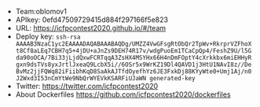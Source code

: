 * Team:oblomov1
* APIkey: 0efd47509729415d884f297166f5e823
* URL: https://icfpcontest2020.github.io/#/team
* Deploy key: `ssh-rsa AAAAB3NzaC1yc2EAAAADAQABAAABAQDg/UMZZ4VwGFsgRtObQr2TpWv+RkrprVZFhoXt8Cf8aLEq7CBH7q5+4jDU+aJnZs9DEH74R17v/wdgPuoEm1TCaCpQp4/FeshZ9U/l5Gda90oOCA/7Bi33jLjdQxwFCRTqqA3ZsHX4MSYHx66H4nDmFOptY4cXrkkbx6miEHHyRgxn9dsTVs8yxJrtlJxeaQ9LcbX5i//6OSr5x9WrKZ19Dl4QAVD1j3HtU1NAvI8z//DeBvMz2jjFQWq82iFiibhKqD8SaAkAJTfdOyefhYz6JE3FxkDj88KYyWte0+Umj1Aj/n0J2Wxd3I53nCmYtWe9NbQrWYEVkKSARFiUJaWN generated-key`
* Twitter: https://twitter.com/icfpcontest2020
* About Dockerfiles https://github.com/icfpcontest2020/dockerfiles
